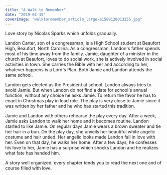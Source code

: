 ```yaml
---
title: "A Walk to Remember"
date: "2019-02-15"
coverImage: "walktoremember_article_large-e1589128013255.jpg"
---
```


Love story by Nicolas Sparks which unfolds gradually.

Landon Carter, son of a congressman, is a High School student at Beaufort High, Beaufort, North Carolina. As a congressman, Landon's father spends most of his time away from the family. Jamie, daughter of a minister in the church at Beaufort, loves to do social work, she is actively involved in social activities in town. She carries the Bible with her and according to her, whatever happens is a Lord's Plan. Both Jamie and Landon attends the same school.

Landon gets elected as the President at school. Landon always tries to avoid Jamie. But when Landon do not find a date for school's annual function, without any choice he asks Jamie. To return the favor he has to enact in Christmas play in lead role. The play is very close to Jamie since it was written by her father and he who has started this tradition.

Jamie and Landon with others rehearse the play every day. After a week, Jamie asks Landon to walk her home and it becomes routine. Landon started to like Jamie. On regular days Jamie wears a brown sweater and tie her hair in a bun. On the play day, she unveils her beautiful white angelic costume and hair untied. Her angelic looks made Landon fall in love with her. Even on that day, he walks her home. After a few days, he confesses his love to her, Jamie has a surprise which shocks Landon and he realizes what fate has handed him.

A story well organized, every chapter tends you to read the next one and of course filled with love.
